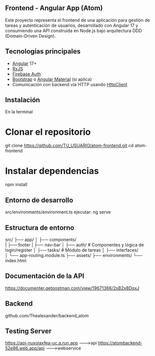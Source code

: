 ## Frontend - Angular App (Atom)

Este proyecto representa el frontend de una aplicación para gestión de tareas y autenticación de usuarios, desarrollado con Angular 17 y consumiendo una API construida en Node.js bajo arquitectura DDD (Domain-Driven Design).

##  Tecnologías principales

- [Angular](https://angular.io/) 17+
- [RxJS](https://rxjs.dev/)
- [Firebase Auth](https://firebase.google.com/docs/auth)
- [Bootstrap](https://getbootstrap.com/) o [Angular Material](https://material.angular.io/) (si aplica)
- Comunicación con backend vía HTTP usando [HttpClient](https://angular.io/guide/http)

##  Instalación
En la terminal
# Clonar el repositorio
git clone https://github.com/TU_USUARIO/atom-frontend.git
cd atom-frontend

# Instalar dependencias
npm install

## Entorno de desarrollo
src/environments/environment.ts
ejecutar: ng serve

## Estructura de entorno
src/
├── app/
│   ├── components/       
|          ├── footer
|          ├── nav-bar
│   ├── auth/            # Componentes y lógica de login/register
│   ├── tasks/           # Módulo de tareas
│   ├── interfaces/           
│   └── app-routing.module.ts
├── assets/
├── environments/
└── index.html


## Documentación de la API
https://documenter.getpostman.com/view/19671366/2sB2x8DqxJ

## Backend 
github.com/Thealexander/backend_atom

## Testing Server
https://api-nuxoiaxfea-uc.a.run.app --->api
https://atombackend-52e86.web.app/api  --->webservice

